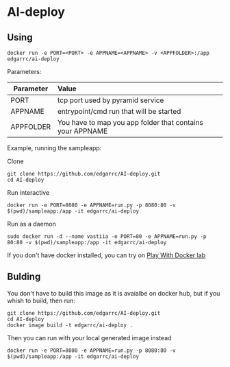 # AI-deploy

## Using

```
docker run -e PORT=<PORT> -e APPNAME=<APPNAME> -v <APPFOLDER>:/app edgarrc/ai-deploy
```

Parameters:

| Parameter       | Value        |
| ----------------|:-------------|
| PORT            | tcp port used by pyramid service |
| APPNAME         | entrypoint/cmd run that will be started |
| APPFOLDER       | You have to map you app folder that contains your APPNAME |

Example, running the sampleapp:

Clone

```
git clone https://github.com/edgarrc/AI-deploy.git
cd AI-deploy
```

Run interactive

```
docker run -e PORT=8080 -e APPNAME=run.py -p 8080:80 -v $(pwd)/sampleapp:/app -it edgarrc/ai-deploy
```

Run as a daemon

```
sudo docker run -d --name vastiia -e PORT=80 -e APPNAME=run.py -p 80:80 -v $(pwd)/sampleapp:/app -it edgarrc/ai-deploy 
```

If you don't have docker installed, you can try on [Play With Docker lab](https://labs.play-with-docker.com/)

## Bulding

You don't have to build this image as it is avaialbe on docker hub, but if you whish to build, then run:

```
git clone https://github.com/edgarrc/AI-deploy.git
cd AI-deploy
docker image build -t edgarrc/ai-deploy .
```

Then you can run with your local generated image instead

```
docker run -e PORT=8080 -e APPNAME=run.py -p 8080:80 -v $(pwd)/sampleapp:/app -it edgarrc/ai-deploy
```
